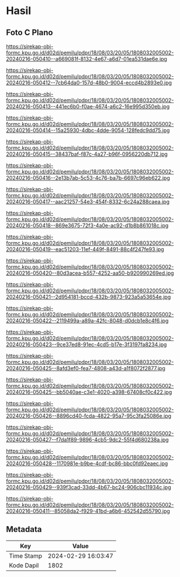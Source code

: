 # Hasil

## Foto C Plano

https://sirekap-obj-formc.kpu.go.id/d02d/pemilu/pdpr/18/08/03/20/05/1808032005002-20240216-050410--a669081f-8132-4e67-a6d7-01ea531dae6e.jpg

https://sirekap-obj-formc.kpu.go.id/d02d/pemilu/pdpr/18/08/03/20/05/1808032005002-20240216-050412--7cb64da0-157d-48b0-9004-eccd4b2893e0.jpg

https://sirekap-obj-formc.kpu.go.id/d02d/pemilu/pdpr/18/08/03/20/05/1808032005002-20240216-050413--441ec6b0-f0ae-4674-a6c2-16e995d350eb.jpg

https://sirekap-obj-formc.kpu.go.id/d02d/pemilu/pdpr/18/08/03/20/05/1808032005002-20240216-050414--15a25930-4dbc-4dde-9054-128fedc9dd75.jpg

https://sirekap-obj-formc.kpu.go.id/d02d/pemilu/pdpr/18/08/03/20/05/1808032005002-20240216-050415--38437baf-f87c-4a27-b96f-0956220db712.jpg

https://sirekap-obj-formc.kpu.go.id/d02d/pemilu/pdpr/18/08/03/20/05/1808032005002-20240216-050416--2e13b7ab-5c53-4c76-ba7b-6697c96eb622.jpg

https://sirekap-obj-formc.kpu.go.id/d02d/pemilu/pdpr/18/08/03/20/05/1808032005002-20240216-050417--aac21257-54e3-454f-8332-6c24a288caea.jpg

https://sirekap-obj-formc.kpu.go.id/d02d/pemilu/pdpr/18/08/03/20/05/1808032005002-20240216-050418--869e3675-72f3-4a0e-ac92-d1b8b861018c.jpg

https://sirekap-obj-formc.kpu.go.id/d02d/pemilu/pdpr/18/08/03/20/05/1808032005002-20240216-050419--eac51203-11ef-449f-8491-88c4f247fe93.jpg

https://sirekap-obj-formc.kpu.go.id/d02d/pemilu/pdpr/18/08/03/20/05/1808032005002-20240216-050420--80d3acea-b557-4252-aa50-b920990269ed.jpg

https://sirekap-obj-formc.kpu.go.id/d02d/pemilu/pdpr/18/08/03/20/05/1808032005002-20240216-050421--2d954181-bccd-432b-9873-923a5a53654e.jpg

https://sirekap-obj-formc.kpu.go.id/d02d/pemilu/pdpr/18/08/03/20/05/1808032005002-20240216-050422--2119499a-a89a-42fc-8048-d0dcb1e8c4f6.jpg

https://sirekap-obj-formc.kpu.go.id/d02d/pemilu/pdpr/18/08/03/20/05/1808032005002-20240216-050423--9ce37ed8-91ec-4cd5-b17e-3f3197fa8234.jpg

https://sirekap-obj-formc.kpu.go.id/d02d/pemilu/pdpr/18/08/03/20/05/1808032005002-20240216-050425--8afd3ef0-fea7-4808-a43d-a1f8072f2877.jpg

https://sirekap-obj-formc.kpu.go.id/d02d/pemilu/pdpr/18/08/03/20/05/1808032005002-20240216-050425--bb5040ae-c3e1-4020-a398-67408cf0c422.jpg

https://sirekap-obj-formc.kpu.go.id/d02d/pemilu/pdpr/18/08/03/20/05/1808032005002-20240216-050426--8896cd40-fcda-4822-95a7-95c3fa25086e.jpg

https://sirekap-obj-formc.kpu.go.id/d02d/pemilu/pdpr/18/08/03/20/05/1808032005002-20240216-050427--f7da1f89-9896-4cb5-9dc2-55f4d680238a.jpg

https://sirekap-obj-formc.kpu.go.id/d02d/pemilu/pdpr/18/08/03/20/05/1808032005002-20240216-050428--1170981e-b9be-4cdf-bc86-bbc0fd92eaec.jpg

https://sirekap-obj-formc.kpu.go.id/d02d/pemilu/pdpr/18/08/03/20/05/1808032005002-20240216-050429--939f3cad-33dd-4b67-bc24-906cbc11934c.jpg

https://sirekap-obj-formc.kpu.go.id/d02d/pemilu/pdpr/18/08/03/20/05/1808032005002-20240216-050411--85058da2-f929-41bd-a6b6-452542d55790.jpg


## Metadata

| Key        | Value               |
| ---------- | ------------------- |
| Time Stamp | 2024-02-29 16:03:47 |
| Kode Dapil | 1802                |



